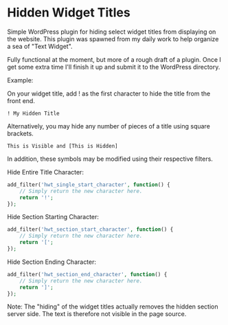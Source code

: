 Hidden Widget Titles
====================

Simple WordPress plugin for hiding select widget titles from displaying on the website. This plugin was spawned from my daily work to help organize a sea of "Text Widget".

Fully functional at the moment, but more of a rough draft of a plugin. Once I get some extra time I'll finish it up and submit it to the WordPress directory.

Example:

On your widget title, add ! as the first character to hide the title from the front end.

```
! My Hidden Title
```

Alternatively, you may hide any number of pieces of a title using square brackets.

```
This is Visible and [This is Hidden]
```

In addition, these symbols may be modified using their respective filters.

Hide Entire Title Character:
```php
add_filter('hwt_single_start_character', function() {
	// Simply return the new character here.
	return '!';
});
```

Hide Section Starting Character:
```php
add_filter('hwt_section_start_character', function() {
	// Simply return the new character here.
	return '[';
});
```

Hide Section Ending Character:
```php
add_filter('hwt_section_end_character', function() {
	// Simply return the new character here.
	return ']';
});
```

Note: The "hiding" of the widget titles actually removes the hidden section server side. The text is therefore not visible in the page source.